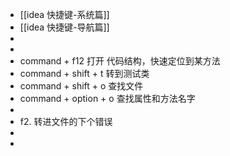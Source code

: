 - [[idea 快捷键-系统篇]]
- [[idea 快捷键-导航篇]]
-
-
- command + f12           打开 代码结构，快速定位到某方法
- command + shift + t   转到测试类
- command + shift + o   查找文件
- command + option + o  查找属性和方法名字
-
- f2.                                     转进文件的下个错误
-
-